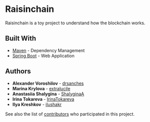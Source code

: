 # Raisinchain

Raisinchain is a toy project to understand how the blockchain works.



## Built With

* [Maven](https://maven.apache.org/) - Dependency Management
* [Spring Boot](https://projects.spring.io/spring-boot/) - Web Application



## Authors

*  **Alexander Voroshilov** - [drsanches](https://github.com/drsanches)
*  **Marina Krylova** - [extralucile](https://github.com/extralucile)
*  **Anastasiia Shalygina** - [ShalyginaA](https://github.com/ShalyginaA)
*  **Irina Tokareva** - [IrinaTokareva](https://github.com/IrinaTokareva)
*  **Ilya Kreshkov**  - [ilushakr](https://github.com/ilushakr)

See also the list of [contributors](https://github.com/drsanches/Raisinchain/graphs/contributors) who participated in this project.



